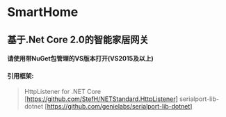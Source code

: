 # SmartHome
基于.Net Core 2.0的智能家居网关
---

#### 请使用带NuGet包管理的VS版本打开(VS2015及以上)

#### 引用框架:
> HttpListener for .NET Core [https://github.com/StefH/NETStandard.HttpListener]
> serialport-lib-dotnet [https://github.com/genielabs/serialport-lib-dotnet]

